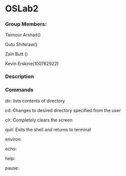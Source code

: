 # OSLab2

### Group Members: 
Taimour Arshad()

Gutu Shiferaw()

Zain Butt ()

Kevin Erskine(100762922)

### Description

### Commands
dir: lists contents of directory

cd: Changes to desired directory specified from the user

clr: Completely clears the screen

quit: Exits the shell and returns to terminal

environ:

echo:

help:

pause:
